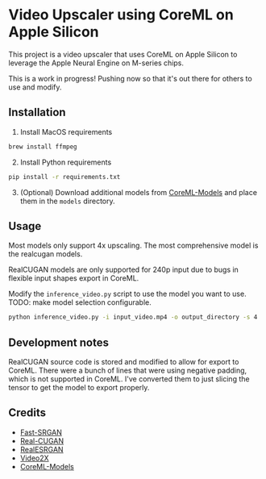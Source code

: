 # Video Upscaler using CoreML on Apple Silicon

This project is a video upscaler that uses CoreML on Apple Silicon to leverage the Apple Neural Engine on M-series chips.

This is a work in progress! Pushing now so that it's out there for others to use and modify.

## Installation

1. Install MacOS requirements

```bash
brew install ffmpeg
```

2. Install Python requirements

```bash
pip install -r requirements.txt
```

3. (Optional) Download additional models from [CoreML-Models](https://github.com/john-rocky/CoreML-Models) and place them in the `models` directory.

## Usage

Most models only support 4x upscaling. The most comprehensive model is the realcugan models.

RealCUGAN models are only supported for 240p input due to bugs in flexible input shapes export in CoreML.

Modify the `inference_video.py` script to use the model you want to use. TODO: make model selection configurable.

```bash
python inference_video.py -i input_video.mp4 -o output_directory -s 4
```

## Development notes

RealCUGAN source code is stored and modified to allow for export to CoreML. There were a bunch of lines that were using negative padding, which is not supported in CoreML. I've converted them to just slicing the tensor to get the model to export properly.

## Credits

- [Fast-SRGAN](https://github.com/HasnainRaz/Fast-SRGAN)
- [Real-CUGAN](https://github.com/bilibili/ailab/blob/main/Real-CUGAN/README_EN.md)
- [RealESRGAN](https://github.com/xinntao/Real-ESRGAN)
- [Video2X](https://github.com/k4yt3x/video2x)
- [CoreML-Models](https://github.com/john-rocky/CoreML-Models)
